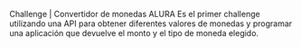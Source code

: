 Challenge | Convertidor de monedas ALURA
Es el primer challenge utilizando una API para obtener diferentes valores de monedas y programar una aplicación que devuelve el monto y el tipo de moneda elegido.
